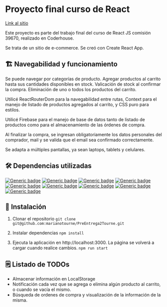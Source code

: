 # Proyecto final curso de React

[Link al sitio](https://10y10.netlify.app/)

Este proyecto es parte del trabajo final del curso de React JS comisión 39670, realizado en Coderhouse.

Se trata de un sitio de e-commerce. Se creó con Create React App.

## :building_construction: Navegabilidad y funcionamiento

Se puede navegar por categorías de producto.
Agregar productos al carrito hasta sus cantidades disponibles en stock.
Valicación de stock al confirmar la compra.
Eliminación de uno o todos los productos del carrito.

Utilicé ReactRouterDom para la navegabilidad entre rutas, Context para el manejo de listado de productos agregados al carrito, y CSS puro para estilos.

Utilicé Firebase para el manejo de base de datos tanto de listado de productos como para el almacenamiento de las órdenes de compra.

Al finalizar la compra, se ingresan obligatoriamente los datos personales del comprador, mail y se valida que el email sea confirmado correctamente.

Se adapta a múltiples pantallas, ya sean laptops, tablets y celulares.

## 🛠️ Dependencias utilizadas

[![Generic badge](https://img.shields.io/badge/testinglibrary/jestdom-^5.16.5-green.svg)](https://shields.io/)
[![Generic badge](https://img.shields.io/badge/testinglibrary/react-^13.4.0-green.svg)](https://shields.io/)
[![Generic badge](https://img.shields.io/badge/testinglibrary/userevent-^13.5.0-green.svg)](https://shields.io/)
[![Generic badge](https://img.shields.io/badge/firebase-^9.22.0-green.svg)](https://shields.io/)
[![Generic badge](https://img.shields.io/badge/react-^18.2.0-green.svg)](https://shields.io/)
[![Generic badge](https://img.shields.io/badge/reactdom-^18.2.0"-green.svg)](https://shields.io/)
[![Generic badge](https://img.shields.io/badge/reactrouterdom-^6.11.0-green.svg)](https://shields.io/)
[![Generic badge](https://img.shields.io/badge/reactscripts-5.0.1-green.svg)](https://shields.io/)
[![Generic badge](https://img.shields.io/badge/webvitals-^2.1.4-green.svg)](https://shields.io/)

## :floppy_disk: Instalación

1. Clonar el repositorio
   `git clone git@github.com:marianotourne/PreEntrega2Tourne.git`

2. Instalar dependencias
   `npm install`

3. Ejecuta la aplicación en http://localhost:3000.
   La página se volverá a cargar cuando realice cambios.
   `npm run start`

## :spiral_notepad: Listado de TODOs

- Almacenar información en LocalStorage
- Notificación cada vez que se agrega o elimina algún producto al carrito, o cuando se vacía el mismo.
- Búsqueda de ordenes de compra y visualización de la información de la misma.
